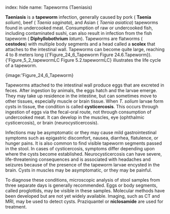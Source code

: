 index: hide
name: Tapeworms (Taeniasis)

 **Taeniasis** is a  **tapeworm** infection, generally caused by pork ( **Taenia** *solium*), beef ( *Taenia saginata*), and Asian ( *Taenia asiatica*) tapeworms found in undercooked meat. Consumption of raw or undercooked fish, including contaminated sushi, can also result in infection from the fish tapeworm ( **Diphyllobothrium** *latum*). Tapeworms are flatworms ( **cestodes**) with multiple body segments and a head called a  **scolex** that attaches to the intestinal wall. Tapeworms can become quite large, reaching 4 to 8 meters long ({'Figure_24_6_Tapeworm Figure 24.6.Tapeworm}). {'Figure_5_2_tapewormLC Figure 5.2.tapewormLC} illustrates the life cycle of a tapeworm.


{image:'Figure_24_6_Tapeworm}
        

Tapeworms attached to the intestinal wall produce eggs that are excreted in feces. After ingestion by animals, the eggs hatch and the larvae emerge. They may take up residence in the intestine, but can sometimes move to other tissues, especially muscle or brain tissue. When  *T. solium* larvae form cysts in tissue, the condition is called  **cysticercosis**. This occurs through ingestion of eggs via the fecal-oral route, not through consumption of undercooked meat. It can develop in the muscles, eye (ophthalmic cysticercosis), or brain (neurocysticercosis).

Infections may be asymptomatic or they may cause mild gastrointestinal symptoms such as epigastric discomfort, nausea, diarrhea, flatulence, or hunger pains. It is also common to find visible tapeworm segments passed in the stool. In cases of cysticercosis, symptoms differ depending upon where the cysts become established. Neurocysticercosis can have severe, life-threatening consequences and is associated with headaches and seizures because of the presence of the tapeworm larvae encysted in the brain. Cysts in muscles may be asymptomatic, or they may be painful.

To diagnose these conditions, microscopic analysis of stool samples from three separate days is generally recommended. Eggs or body segments, called proglottids, may be visible in these samples. Molecular methods have been developed but are not yet widely available. Imaging, such as CT and MRI, may be used to detect cysts. Praziquantel or  **niclosamide** are used for treatment.
